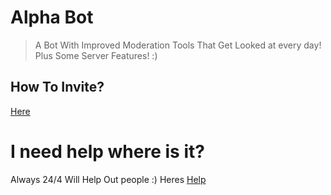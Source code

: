 # Alpha Bot
>A Bot With Improved Moderation Tools That Get Looked at every day! Plus Some Server Features!
>:)

## How To Invite?
[Here](https://discordapp.com/oauth2/authorize?client_id=465928336720396299&scope=bot&permissions=2146958847)

# I need help where is it?
Always 24/4 Will Help Out people :) Heres [Help](https://discord.gg/2xCSBdX)
